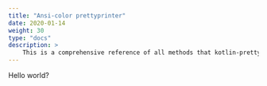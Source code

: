 ```yaml
---
title: "Ansi-color prettyprinter"
date: 2020-01-14
weight: 30
type: "docs"
description: >
    This is a comprehensive reference of all methods that kotlin-pretty provides.
---
```


Hello world?
